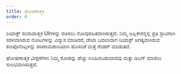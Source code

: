 ```yaml
---
title: ಘೋಷಣಾತ್ಮಕ
order: 0
---
```


ರಿಯಾಕ್ಟ್ ಸಂವಾದಾತ್ಮಕ UIಗಳನ್ನು ರಚಿಸಲು ನೋವುರಹಿತವಾಗಿರುತ್ತದೆ. ನಿಮ್ಮ ಅಪ್ಲಿಕೇಶನ್ನಲ್ಲಿ ಪ್ರತಿ ಸ್ಟಾಟಿಗಾಗಿ ಸರಳವಾಗಿರುವ ನೋಟಗಳನ್ನು ವಿನ್ಯಾಸ ಮಾಡಿದರೆ, ಡೇಟಾ ಬದಲಾದಾಗ ರಿಯಾಕ್ಟ್ ಅಗತ್ಯವಾಗಿರುವ ಕಾಂಪೊನೆಂಟ್ಗಳನ್ನು ಪರಿಣಾಮಕಾರಿಯಾಗಿ ಹೊಸದಿಕೆ ಮತ್ತೆ ರೆಂಡರ್ ಮಾಡುತದೆ.

ಘೋಷಣಾತ್ಮಕ ವೀಕ್ಷಣೆಗಳು ನಿಮ್ಮ ಕೋಡನ್ನು ಹೆಚ್ಚು ಊಹಿಸಬಹುದಾದವು ಮತ್ತು ಡಿಬಗ್ ಮಾಡಲು ಸುಲಭವಾಗಿಸುತ್ತದೆ.
